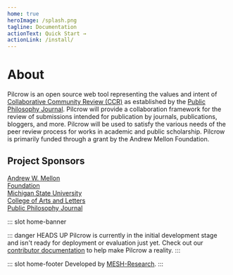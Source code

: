```yaml
---
home: true
heroImage: /splash.png
tagline: Documentation
actionText: Quick Start →
actionLink: /install/
---
```

# About

Pilcrow is an open source web tool representing the values and intent of [Collaborative Community Review (CCR)](https://publicphilosophyjournal.org/about-community-collaborative-review/) as established by the [Public Philosophy Journal](https://publicphilosophyjournal.com). Pilcrow will provide a collaboration framework for the review of submissions intended for publication by journals, publications, bloggers, and more. Pilcrow will be used to satisfy the various needs of the peer review process for works in academic and public scholarship. Pilcrow is primarily funded through a grant by the Andrew Mellon Foundation.

## Project Sponsors

<div class="sponsors">
  <div>
    <a href="https://mellon.org">
      <div class="sponsor-img">
      <img :src="$withBase('/logos/mellon.svg')" style="width:190px">
      </div>
      <span>Andrew W. Mellon <br/>Foundation</span>
    </a>
  </div>
  <div>
    <a href="https://msu.edu">
    <div class="sponsor-img">
      <img :src="$withBase('/logos/msu.gif')">
      </div>
      <span>Michigan State University <br/> College of Arts and Letters</span>
    </a>
  </div>

  <div>
    <a href="https://publicphilosophyjournal.org">
      <div class="sponsor-img">
      <img :src="$withBase('/logos/ppj.png')">
      </div>
      <span>Public Philosophy Journal</span>
    </a>
  </div>
</div>

::: slot home-banner

::: danger HEADS UP
  Pilcrow is currently in the initial development stage and isn't ready for deployment or evaluation just yet.
  Check out our  [contributor documentation](./contributing/README.md) to help make Pilcrow a reality.
:::

::: slot home-footer
Developed by [MESH-Research](https://meshresearch.net/).
:::
